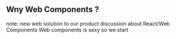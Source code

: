 ##  Wny Web Components ?

note:
  new web solution to our product
  discussion about React/Web Components
  Web components is sexy
  so we start
